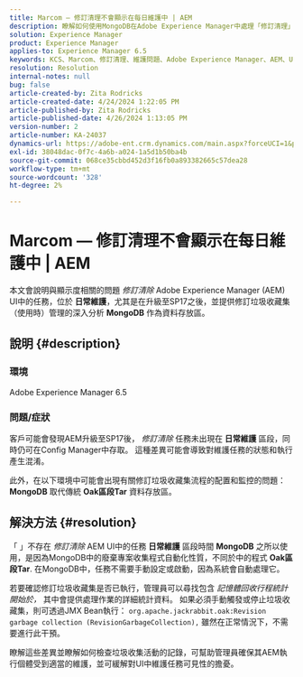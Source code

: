 ```yaml
---
title: Marcom — 修訂清理不會顯示在每日維護中 | AEM
description: 瞭解如何使用MongoDB在Adobe Experience Manager中處理「修訂清理」任務可見度和記憶體回收。
solution: Experience Manager
product: Experience Manager
applies-to: Experience Manager 6.5
keywords: KCS、Marcom、修訂清理、維護問題、Adobe Experience Manager、AEM、UI
resolution: Resolution
internal-notes: null
bug: false
article-created-by: Zita Rodricks
article-created-date: 4/24/2024 1:22:05 PM
article-published-by: Zita Rodricks
article-published-date: 4/26/2024 1:13:05 PM
version-number: 2
article-number: KA-24037
dynamics-url: https://adobe-ent.crm.dynamics.com/main.aspx?forceUCI=1&pagetype=entityrecord&etn=knowledgearticle&id=0d97baa2-3d02-ef11-a1fe-6045bd0065b6
exl-id: 38048dac-0f7c-4a6b-a024-1a5d1b50ba4b
source-git-commit: 068ce35cbbd452d3f16fb0a893382665c57dea28
workflow-type: tm+mt
source-wordcount: '328'
ht-degree: 2%

---
```


# Marcom — 修訂清理不會顯示在每日維護中 | AEM


本文會說明與顯示度相關的問題 *修訂清除* Adobe Experience Manager (AEM) UI中的任務，位於 <b>日常維護</b>，尤其是在升級至SP17之後，並提供修訂垃圾收藏集（使用時）管理的深入分析 <b>MongoDB</b> 作為資料存放區。

## 說明 {#description}


### 環境

Adobe Experience Manager 6.5



### 問題/症狀

客戶可能會發現AEM升級至SP17後， *修訂清除* 任務未出現在 <b>日常維護</b> 區段，同時仍可在Config Manager中存取。 這種差異可能會導致對維護任務的狀態和執行產生混淆。

此外，在以下環境中可能會出現有關修訂垃圾收藏集流程的配置和監控的問題： <b>MongoDB</b> 取代傳統 <b>Oak區段Tar</b> 資料存放區。


## 解決方法 {#resolution}


「 」不存在 *修訂清除* AEM UI中的任務 <b>日常維護</b> 區段時間 <b>MongoDB</b> 之所以使用，是因為MongoDB中的廢棄專案收集程式自動化性質，不同於中的程式 <b>Oak區段Tar</b>. 在MongoDB中，任務不需要手動設定或啟動，因為系統會自動處理它。

若要確認修訂垃圾收藏集是否已執行，管理員可以尋找包含 *記憶體回收行程統計開始於，* 其中會提供處理作業的詳細統計資料。 如果必須手動觸發或停止垃圾收藏集，則可透過JMX Bean執行： `org.apache.jackrabbit.oak:Revision garbage collection (RevisionGarbageCollection),` 雖然在正常情況下，不需要進行此干預。

瞭解這些差異並瞭解如何檢查垃圾收集活動的記錄，可幫助管理員確保其AEM執行個體受到適當的維護，並可緩解對UI中維護任務可見性的擔憂。
